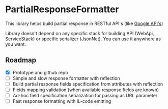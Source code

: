 # PartialResponseFormatter

This library helps build partial response in RESTful API's (like [Google API's](https://developers.google.com/+/web/api/rest/#partial-response))

Library doesn't depend on any specific stack for building API (WebApi, ServiceStack) or specific serializer (JsonNet). You can use it anywhere as you want.

## Roadmap

- [x] Prototype and github repo
- [ ] Simple and slow response formatter with reflection
- [ ] Build partial response fields specification from attributes with reflection
- [ ] Fields mapping validation (when available response fields are known)
- [ ] Ad-hoc field specification serialization for passing as URL parameter
- [ ] Fast response formatting with IL-code emitting
